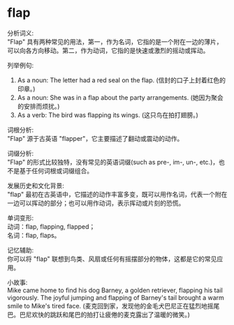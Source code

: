 # flap

分析词义:  
"Flap" 具有两种常见的用法，第一，作为名词，它指的是一个附在一边的薄片，可以向各方向移动。第二，作为动词，它指的是快速或激烈的摇动或挥动。

  

列举例句:

  

1.  As a noun: The letter had a red seal on the flap. (信封的口子上封着红色的印章。)
2.  As a noun: She was in a flap about the party arrangements. (她因为聚会的安排而烦扰。)
3.  As a verb: The bird was flapping its wings. (这只鸟在拍打翅膀。)

  

词根分析:  
"Flap" 源于古英语 "flapper"，它主要描述了翻动或震动的动作。

  

词缀分析:  
"Flap" 的形式比较独特，没有常见的英语词缀(such as pre-, im-, un-, etc.)，也不是基于任何词根或词缀组合。

  

发展历史和文化背景:  
"flap" 最初在古英语中，它描述的动作丰富多变，既可以用作名词，代表一个附在一边可以挥动的部分；也可以用作动词，表示挥动或片刻的恐慌。

  

单词变形:  
动词：flap, flapping, flapped；  
名词：flap, flaps。

  

记忆辅助:  
你可以将 "flap" 联想到鸟类、风扇或任何有摇摆部分的物体，这都是它的常见应用。

  

小故事:  
Mike came home to find his dog Barney, a golden retriever, flapping his tail vigorously. The joyful jumping and flapping of Barney's tail brought a warm smile to Mike's tired face. (麦克回到家，发现他的金毛犬巴尼正在猛烈地摇尾巴。巴尼欢快的跳跃和尾巴的拍打让疲倦的麦克露出了温暖的微笑。)
